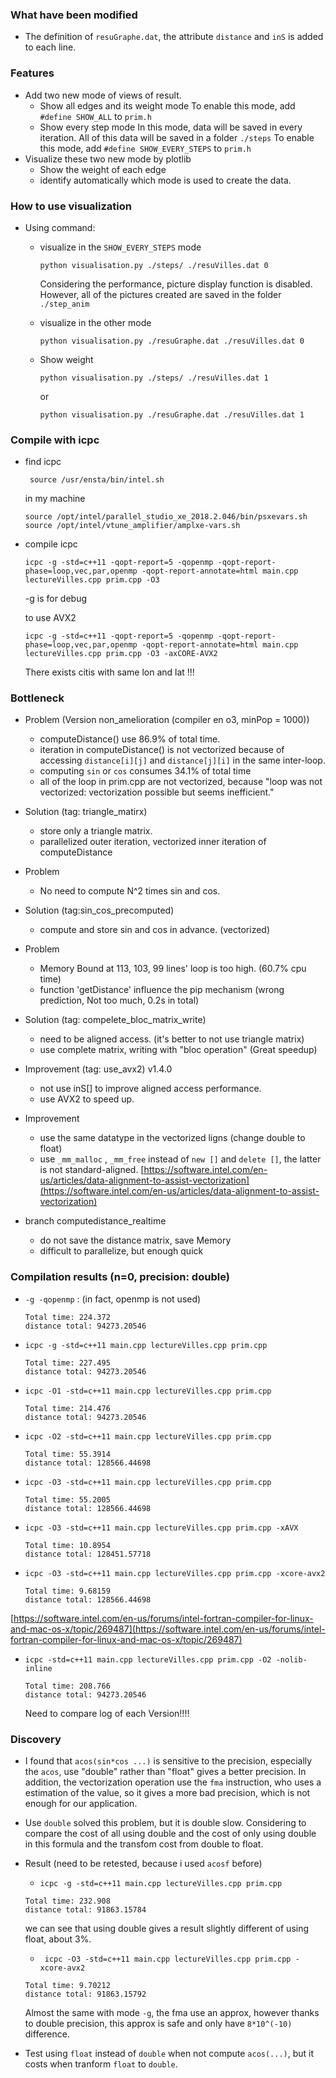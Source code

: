 ### What have been modified
- The definition of `resuGraphe.dat`, the attribute `distance` and `inS` is added to each line.

### Features
- Add two new mode of views of result.
  - Show all edges and its weight mode
    To enable this mode, add `#define SHOW_ALL` to `prim.h`
  - Show every step mode
    In this mode, data will be saved in every iteration. All of this data will be saved in a folder `./steps`
    To enable this mode, add `#define SHOW_EVERY_STEPS` to `prim.h`
- Visualize these two new mode by plotlib
  - Show the weight of each edge
  - identify automatically which mode is used to create the data.

### How to use visualization
- Using command:
  - visualize in the `SHOW_EVERY_STEPS` mode
    ```
    python visualisation.py ./steps/ ./resuVilles.dat 0
    ```
    Considering the performance, picture display function is disabled. However, all of the pictures created are saved in the folder `./step_anim`

  - visualize in the other mode
    ```
    python visualisation.py ./resuGraphe.dat ./resuVilles.dat 0
    ```
  - Show weight
    ```
    python visualisation.py ./steps/ ./resuVilles.dat 1
    ```
    or
    ```
    python visualisation.py ./resuGraphe.dat ./resuVilles.dat 1
    ```

### Compile with icpc
  - find icpc
    ```
     source /usr/ensta/bin/intel.sh
    ```

    in my machine
    ```
    source /opt/intel/parallel_studio_xe_2018.2.046/bin/psxevars.sh
    source /opt/intel/vtune_amplifier/amplxe-vars.sh
    ```
  - compile icpc
    ```
    icpc -g -std=c++11 -qopt-report=5 -qopenmp -qopt-report-phase=loop,vec,par,openmp -qopt-report-annotate=html main.cpp lectureVilles.cpp prim.cpp -O3
    ```
    -g is for debug

    to use AVX2
    ```
    icpc -g -std=c++11 -qopt-report=5 -qopenmp -qopt-report-phase=loop,vec,par,openmp -qopt-report-annotate=html main.cpp lectureVilles.cpp prim.cpp -O3 -axCORE-AVX2
    ```

    There exists citis with same lon and lat !!!
### Bottleneck
  - Problem (Version non_amelioration (compiler en o3, minPop = 1000))
    - computeDistance() use 86.9% of total time.
    - iteration in computeDistance() is not vectorized because of accessing `distance[i][j]` and `distance[j][i]` in the same inter-loop.
    - computing `sin` or `cos` consumes 34.1% of total time
    - all of the loop in prim.cpp are not vectorized, because "loop was not vectorized: vectorization possible but seems inefficient."
  - Solution (tag: triangle_matirx)
    - store only a triangle matrix.
    - parallelized outer iteration, vectorized inner iteration of computeDistance

  - Problem
    - No need to compute N^2 times sin and cos.
  - Solution (tag:sin_cos_precomputed)
    - compute and store sin and cos in advance. (vectorized)

  - Problem
    - Memory Bound at 113, 103, 99 lines' loop is too high. (60.7% cpu time)
    - function 'getDistance' influence the pip mechanism (wrong prediction, Not too much, 0.2s in total)
  - Solution (tag: compelete_bloc_matrix_write)
    - need to be aligned access. (it's better to not use triangle matrix)
    - use complete matrix, writing with "bloc operation" (Great speedup)

  - Improvement (tag: use_avx2) v1.4.0
    - not use inS[] to improve aligned access performance.
    - use AVX2 to speed up.

  - Improvement  
    - use the same datatype in the vectorized ligns (change double to float)
    - use `_mm_malloc` , `_mm_free` instead of `new []` and `delete []`, the latter is not standard-aligned.
    [https://software.intel.com/en-us/articles/data-alignment-to-assist-vectorization](https://software.intel.com/en-us/articles/data-alignment-to-assist-vectorization)


  - branch computedistance_realtime
    - do not save the distance matrix, save Memory
    - difficult to parallelize, but enough quick
### Compilation results (n=0, precision: double)
  - `-g -qopenmp` : (in fact, openmp is not used)
    ```
    Total time: 224.372
    distance total: 94273.20546
    ```
  - `icpc -g -std=c++11 main.cpp lectureVilles.cpp prim.cpp`
    ```
    Total time: 227.495
    distance total: 94273.20546
    ```
  - `icpc -O1 -std=c++11 main.cpp lectureVilles.cpp prim.cpp`
    ```
    Total time: 214.476
    distance total: 94273.20546
    ```
  - `icpc -O2 -std=c++11 main.cpp lectureVilles.cpp prim.cpp`
    ```
    Total time: 55.3914
    distance total: 128566.44698
    ```
  - `icpc -O3 -std=c++11 main.cpp lectureVilles.cpp prim.cpp`
    ```
    Total time: 55.2005
    distance total: 128566.44698
    ```
  - `icpc -O3 -std=c++11 main.cpp lectureVilles.cpp prim.cpp -xAVX`
    ```
    Total time: 10.8954
    distance total: 128451.57718
    ```
  - `icpc -O3 -std=c++11 main.cpp lectureVilles.cpp prim.cpp -xcore-avx2`
    ```
    Total time: 9.68159
    distance total: 128566.44698
    ```

  [https://software.intel.com/en-us/forums/intel-fortran-compiler-for-linux-and-mac-os-x/topic/269487](https://software.intel.com/en-us/forums/intel-fortran-compiler-for-linux-and-mac-os-x/topic/269487)
  - `icpc -std=c++11 main.cpp lectureVilles.cpp prim.cpp -O2 -nolib-inline`
    ```
    Total time: 208.766
    distance total: 94273.20546
    ```

    Need to compare log of each Version!!!!
### Discovery
  - I found that `acos(sin*cos ...)` is sensitive to the precision, especially the `acos`, use "double" rather than "float" gives a better precision. In addition, the vectorization operation use the `fma` instruction, who uses a estimation of the value, so it gives a more bad precision, which is not enough for our application.

  - Use `double` solved this problem, but it is double slow. Considering to compare the cost of all using double and the cost of only using double in this formula and the transfom cost from double to float.

  - Result
    (need to be retested, because i used `acosf` before)
    - `icpc -g -std=c++11 main.cpp lectureVilles.cpp prim.cpp`
    ```
    Total time: 232.908
    distance total: 91863.15784
    ```
    we can see that using double gives a result slightly different of using float, about 3%.


    - ` icpc -O3 -std=c++11 main.cpp lectureVilles.cpp prim.cpp -xcore-avx2`
    ```
    Total time: 9.70212
    distance total: 91863.15792
    ```
    Almost the same with mode `-g`, the fma use an approx, however thanks to double precision, this approx is safe and only have `8*10^(-10)` difference.
  

  - Test using `float` instead of `double` when not compute `acos(...)`, but it costs when tranform `float` to `double`.

